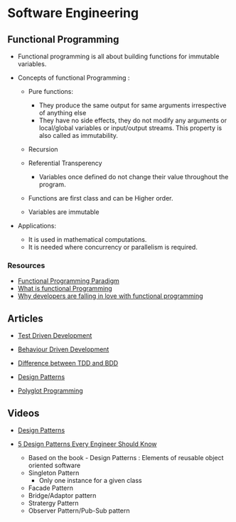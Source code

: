 # Software Engineering

## Functional Programming 

- Functional programming is all about building functions for immutable variables.
- Concepts of functional Programming :
    - Pure functions:
        - They produce the same output for same arguments irrespective of anything else
        - They have no side effects, they do not modify any arguments or local/global variables or input/output streams. This property is also called as immutability.

    - Recursion
    - Referential Transperency 
        - Variables once defined do not change their value throughout the program.
    - Functions are first class and can be Higher order.
    - Variables are immutable 

- Applications:
    - It is used in mathematical computations.
    - It is needed where concurrency or parallelism is required.

### Resources 
- [Functional Programming Paradigm](https://www.geeksforgeeks.org/functional-programming-paradigm/)
- [What is functional Programming](https://medium.com/javascript-scene/master-the-javascript-interview-what-is-functional-programming-7f218c68b3a0)
- [Why developers are falling in love with functional programming](https://towardsdatascience.com/why-developers-are-falling-in-love-with-functional-programming-13514df4048e)


## Articles

- [Test Driven Development](https://www.geeksforgeeks.org/test-driven-development-tdd/)
- [Behaviour Driven Development](https://www.geeksforgeeks.org/behavioral-driven-development-bdd-in-software-engineering/?ref=rp)
- [Difference between TDD and BDD](https://www.geeksforgeeks.org/difference-between-bdd-vs-tdd-in-software-engineering/?ref=rp)

- [Design Patterns](https://www.tutorialspoint.com/design_pattern/design_pattern_overview.htm)

- [Polyglot Programming](https://medium.com/@guestposts_92864/what-is-a-polyglot-programmer-and-why-you-should-become-one-e5629bf720c2)

## Videos

- [Design Patterns](https://www.youtube.com/watch?v=NU_1StN5Tkk)

- [5 Design Patterns Every Engineer Should Know](https://www.youtube.com/watch?v=FLmBqI3IKMA)
    - Based on the book - Design Patterns : Elements of reusable object oriented software 
    - Singleton Pattern
        - Only one instance for a given class
    - Facade Pattern
    - Bridge/Adaptor pattern
    - Stratergy Pattern
    - Observer Pattern/Pub-Sub pattern